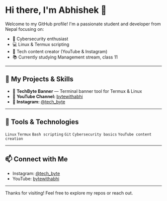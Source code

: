 # Hi there, I'm Abhishek 👋



Welcome to my GitHub profile! I'm a passionate student and developer from Nepal focusing on:

- 🔐 Cybersecurity enthusiast
- 💻 Linux & Termux scripting
- 🎥 Tech content creator (YouTube & Instagram)
- 📚 Currently studying Management stream, class 11

---

## 🚀 My Projects & Skills

- 🔹 **TechByte Banner** — Terminal banner tool for Termux & Linux  
- 🔹 **YouTube Channel:** [bytewithabhi](https://youtube.com/@bytewithabhi)  
- 🔹 **Instagram:** [@tech_byte](https://instagram.com/tech_byte)  

---

## 🔧 Tools & Technologies

`Linux` `Termux` `Bash scripting` `Git` `Cybersecurity basics` `YouTube content creation`

---

## 📫 Connect with Me

- Instagram: [@tech_byte](https://instagram.com/tech_byte)  
- YouTube: [bytewithabhi](https://youtube.com/@bytewithabhi)  

---

Thanks for visiting! Feel free to explore my repos or reach out.

